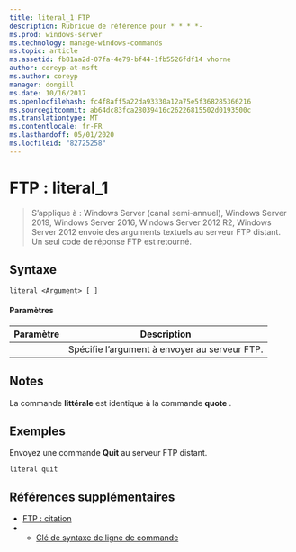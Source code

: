 ```yaml
---
title: literal_1 FTP
description: Rubrique de référence pour * * * *-
ms.prod: windows-server
ms.technology: manage-windows-commands
ms.topic: article
ms.assetid: fb81aa2d-07fa-4e79-bf44-1fb5526fdf14 vhorne
author: coreyp-at-msft
ms.author: coreyp
manager: dongill
ms.date: 10/16/2017
ms.openlocfilehash: fc4f8aff5a22da93330a12a75e5f368285366216
ms.sourcegitcommit: ab64dc83fca28039416c26226815502d0193500c
ms.translationtype: MT
ms.contentlocale: fr-FR
ms.lasthandoff: 05/01/2020
ms.locfileid: "82725258"
---
```

# <a name="ftp-literal_1"></a>FTP : literal_1

> S’applique à : Windows Server (canal semi-annuel), Windows Server 2019, Windows Server 2016, Windows Server 2012 R2, Windows Server 2012 envoie des arguments textuels au serveur FTP distant. Un seul code de réponse FTP est retourné.   

## <a name="syntax"></a>Syntaxe  
```  
literal <Argument> [ ]  
```  
#### <a name="parameters"></a>Paramètres  

| Paramètre  |                    Description                    |
|------------|---------------------------------------------------|
| <Argument> | Spécifie l’argument à envoyer au serveur FTP. |

## <a name="remarks"></a>Notes   
La commande **littérale** est identique à la commande **quote** .  
## <a name="examples"></a>Exemples  
Envoyez une commande **Quit** au serveur FTP distant.  
```  
literal quit  
```  
## <a name="additional-references"></a>Références supplémentaires  
-   [FTP : citation](ftp-quote.md)  
-   - [Clé de syntaxe de ligne de commande](command-line-syntax-key.md)  
